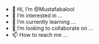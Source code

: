 - 👋 Hi, I’m @Mustafabalool
- 👀 I’m interested in ...
- 🌱 I’m currently learning ...
- 💞️ I’m looking to collaborate on ...
- 📫 How to reach me ...

<!---
Mustafabalool/Mustafabalool is a ✨ special ✨ repository because its `README.md` (this file) appears on your GitHub profile.
You can click the Preview link to take a look at your changes.
--->

